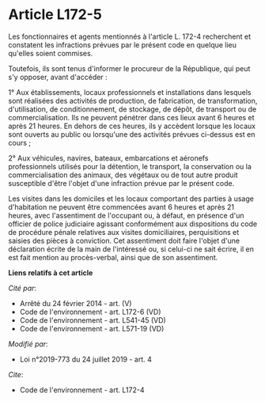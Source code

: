 # Article L172-5

Les fonctionnaires et agents mentionnés à l'article L. 172-4 recherchent et constatent les infractions prévues par le présent
code en quelque lieu qu'elles soient commises.

Toutefois, ils sont tenus d'informer le procureur de la République, qui peut s'y opposer, avant d'accéder :

1° Aux établissements, locaux professionnels et installations dans lesquels sont réalisées des activités de production, de
fabrication, de transformation, d'utilisation, de conditionnement, de stockage, de dépôt, de transport ou de
commercialisation. Ils ne peuvent pénétrer dans ces lieux avant 6 heures et après 21 heures. En dehors de ces heures, ils y
accèdent lorsque les locaux sont ouverts au public ou lorsqu'une des activités prévues ci-dessus est en cours ;

2° Aux véhicules, navires, bateaux, embarcations et aéronefs professionnels utilisés pour la détention, le transport, la
conservation ou la commercialisation des animaux, des végétaux ou de tout autre produit susceptible d'être l'objet d'une
infraction prévue par le présent code.

Les visites dans les domiciles et les locaux comportant des parties à usage d'habitation ne peuvent être commencées avant 6
heures et après 21 heures, avec l'assentiment de l'occupant ou, à défaut, en présence d'un officier de police judiciaire
agissant conformément aux dispositions du code de procédure pénale relatives aux visites domiciliaires, perquisitions et
saisies des pièces à conviction. Cet assentiment doit faire l'objet d'une déclaration écrite de la main de l'intéressé ou, si
celui-ci ne sait écrire, il en est fait mention au procès-verbal, ainsi que de son assentiment.

**Liens relatifs à cet article**

_Cité par_:

  - Arrêté du 24 février 2014 - art. (V)
  - Code de l'environnement - art. L172-6 (VD)
  - Code de l'environnement - art. L541-45 (VD)
  - Code de l'environnement - art. L571-19 (VD)

_Modifié par_:

  - Loi n°2019-773 du 24 juillet 2019 - art. 4

_Cite_:

  - Code de l'environnement - art. L172-4
